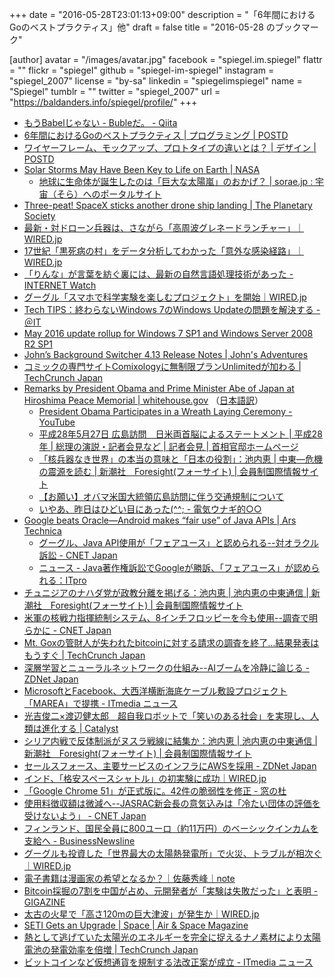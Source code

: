 +++
date = "2016-05-28T23:01:13+09:00"
description = "「6年間におけるGoのベストプラクティス」他"
draft = false
title = "2016-05-28 のブックマーク"

[author]
  avatar = "/images/avatar.jpg"
  facebook = "spiegel.im.spiegel"
  flattr = ""
  flickr = "spiegel"
  github = "spiegel-im-spiegel"
  instagram = "spiegel_2007"
  license = "by-sa"
  linkedin = "spiegelimspiegel"
  name = "Spiegel"
  tumblr = ""
  twitter = "spiegel_2007"
  url = "https://baldanders.info/spiegel/profile/"
+++

- [もうBabelじゃない - Bubleだ。 - Qiita](http://qiita.com/aggre/items/6f5d5d710a9e53bc77e8)
- [6年間におけるGoのベストプラクティス | プログラミング | POSTD](http://postd.cc/go-best-practices-2016/)
- [ワイヤーフレーム、モックアップ、プロトタイプの違いとは？ | デザイン | POSTD](http://postd.cc/difference-between-wireframe-mockup-prototype/)
- [Solar Storms May Have Been Key to Life on Earth | NASA](http://www.nasa.gov/feature/goddard/2016/nasa-solar-storms-may-have-been-key-to-life-on-earth)
    - [地球に生命体が誕生したのは「巨大な太陽嵐」のおかげ？ | sorae.jp : 宇宙（そら）へのポータルサイト](http://sorae.jp/030201/2016_05_25_storm.html)
- [Three-peat! SpaceX sticks another drone ship landing | The Planetary Society](http://www.planetary.org/blogs/jason-davis/2016/20160527-spacex-lands-another-rocket.html)
- [最新・対ドローン兵器は、さながら「高周波グレネードランチャー」｜WIRED.jp](http://wired.jp/2016/05/27/dronebuster/)
- [17世紀「黒死病の村」をデータ分析してわかった「意外な感染経路」｜WIRED.jp](http://wired.jp/2016/05/28/plague-village/)
- [「りんな」が言葉を紡ぐ裏には、最新の自然言語処理技術があった - INTERNET Watch](http://internet.watch.impress.co.jp/docs/event/20160526_759214.html)
- [グーグル「スマホで科学実験を楽しむプロジェクト」を開始｜WIRED.jp](http://wired.jp/2016/05/26/google-science-journal/)
- [Tech TIPS：終わらないWindows 7のWindows Updateの問題を解決する - ＠IT](http://www.atmarkit.co.jp/ait/articles/1605/26/news029.html)
- [May 2016 update rollup for Windows 7 SP1 and Windows Server 2008 R2 SP1](https://support.microsoft.com/en-us/kb/3156417)
- [John’s Background Switcher 4.13 Release Notes | John's Adventures](https://johnsad.ventures/software/backgroundswitcher/johns-background-switcher-4-13-release-notes/)
- [コミックの専門サイトComixologyに無制限プランUnlimitedが加わる | TechCrunch Japan](http://jp.techcrunch.com/2016/05/28/20160527comixology-unlimited-interview/)
- [Remarks by President Obama and Prime Minister Abe of Japan at Hiroshima Peace Memorial | whitehouse.gov](https://www.whitehouse.gov/the-press-office/2016/05/27/remarks-president-obama-and-prime-minister-abe-japan-hiroshima-peace) （[日本語訳](http://japanese.japan.usembassy.gov/j/p/tpj-20160527-02.html)）
    - [President Obama Participates in a Wreath Laying Ceremony - YouTube](https://www.youtube.com/watch?v=QHIPZhrma6I)
    - [平成28年5月27日 広島訪問　日米両首脳によるステートメント | 平成28年 | 総理の演説・記者会見など | 記者会見 | 首相官邸ホームページ](http://www.kantei.go.jp/jp/97_abe/statement/2016/0527hiroshima.html)
    - [「核兵器なき世界」の本当の意味と「日本の役割」：池内恵 | 中東―危機の震源を読む | 新潮社　Foresight(フォーサイト) | 会員制国際情報サイト](http://www.fsight.jp/5104)
    - [【お願い】オバマ米国大統領広島訪問に伴う交通規制について](http://www.pref.hiroshima.lg.jp/site/police19/gyouji-kisei.html)
    - [いやあ、昨日はひどい目にあった(^^; - 電気ウナギ的○○](http://blog.netandfield.com/shar/2016/05/post-2540.html)
- [Google beats Oracle—Android makes “fair use” of Java APIs | Ars Technica](http://arstechnica.com/tech-policy/2016/05/google-wins-trial-against-oracle-as-jury-finds-android-is-fair-use/)
    - [グーグル、Java API使用が「フェアユース」と認められる--対オラクル訴訟 - CNET Japan](http://japan.cnet.com/news/business/35083291/)
    - [ニュース - Java著作権訴訟でGoogleが勝訴、「フェアユース」が認められる：ITpro](http://itpro.nikkeibp.co.jp/atcl/news/16/052701526/?rt=nocnt)
- [チュニジアのナハダ党が政教分離を掲げる：池内恵 | 池内恵の中東通信 | 新潮社　Foresight(フォーサイト) | 会員制国際情報サイト](http://www.fsight.jp/articles/-/41226)
- [米軍の核戦力指揮統制システム、8インチフロッピーを今も使用--調査で明らかに - CNET Japan](http://japan.cnet.com/news/offtopic/35083326/)
- [Mt. Goxの管財人が失われたbitcoinに対する請求の調査を終了…結果発表はもうすぐ | TechCrunch Japan](http://jp.techcrunch.com/2016/05/26/20160525mt-goxs-trustee-has-finished-examining-claims-for-missing-bitcoins/)
- [深層学習とニューラルネットワークの仕組み--AIブームを冷静に論じる - ZDNet Japan](http://japan.zdnet.com/article/35082810/)
- [MicrosoftとFacebook、大西洋横断海底ケーブル敷設プロジェクト「MAREA」で提携 - ITmedia ニュース](http://www.itmedia.co.jp/news/articles/1605/27/news062.html)
- [光吉俊二×渡辺健太郎　超自我ロボットで「笑いのある社会」を実現し、人類は進化する | Catalyst](http://ja.catalyst.red/articles/talk-shunji-mitsuyoshi)
- [シリア内戦で反体制派がヌスラ戦線に結集か：池内恵 | 池内恵の中東通信 | 新潮社　Foresight(フォーサイト) | 会員制国際情報サイト](http://www.fsight.jp/articles/-/41225)
- [セールスフォース、主要サービスのインフラにAWSを採用 - ZDNet Japan](http://japan.zdnet.com/article/35083238/)
- [インド、「格安スペースシャトル」の初実験に成功｜WIRED.jp](http://wired.jp/2016/05/25/indias-shuttle-like/)
- [「Google Chrome 51」が正式版に。42件の脆弱性を修正 - 窓の杜](http://www.forest.impress.co.jp/docs/news/20160526_759248.html)
- [使用料徴収額は微減へ--JASRAC新会長の意気込みは「冷たい団体の評価を受けないよう」 - CNET Japan](http://japan.cnet.com/news/business/35083255/)
- [フィンランド、国民全員に800ユーロ（約11万円）のベーシックインカムを支給へ - BusinessNewsline](http://business.newsln.jp/news/201512071631370000.html)
- [グーグルも投資した「世界最大の太陽熱発電所」で火災、トラブルが相次ぐ｜WIRED.jp](http://wired.jp/2016/05/25/heat-from-misaligned/)
- [電子書籍は漫画家の希望となるか？｜佐藤秀峰｜note](https://note.mu/shuho_sato/n/n736593947e6c)
- [Bitcoin採掘の7割を中国が占め、元開発者が「実験は失敗だった」と表明 - GIGAZINE](http://gigazine.net/news/20160525-chinese-bitcoin-mine/)
- [太古の火星で「高さ120mの巨大津波」が発生か｜WIRED.jp](http://wired.jp/2016/05/23/tsunamis-mars-surface/)
- [SETI Gets an Upgrade | Space | Air & Space Magazine](http://www.airspacemag.com/space/new-seti-search-180959126/?is_pocket=1)
- [熱として逃げていた太陽光のエネルギーを完全に捉えるナノ素材により太陽電池の発電効率を倍増 | TechCrunch Japan](http://jp.techcrunch.com/2016/05/25/20160524nanomaterials-could-double-efficiency-of-solar-cells-by-converting-waste-heat-into-usable-energy/)
- [ビットコインなど仮想通貨を規制する法改正案が成立 - ITmedia ニュース](http://www.itmedia.co.jp/news/articles/1605/25/news139.html)
